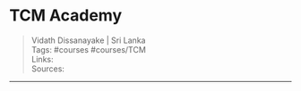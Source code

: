 # TCM Academy

> Vidath Dissanayake | Sri Lanka  
> Tags: #courses #courses/TCM  
> Links:  
> Sources:  

---